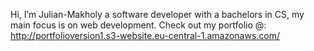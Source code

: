 Hi, I’m Julian-Makholy a software developer with a bachelors in CS, my main focus is on web development.
Check out my portfolio @: http://portfolioversion1.s3-website.eu-central-1.amazonaws.com/
